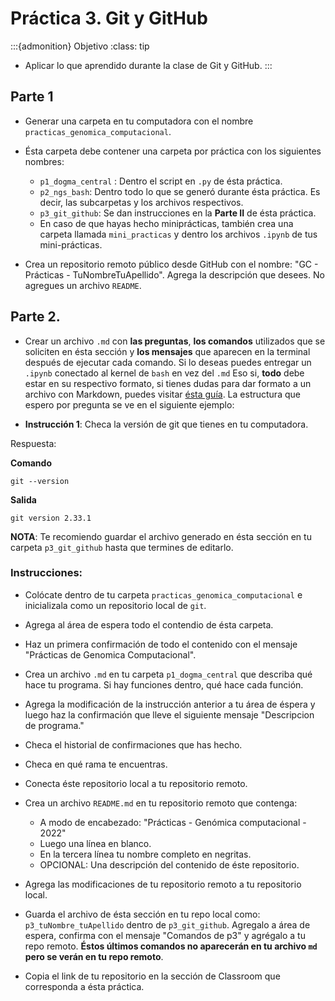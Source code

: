 # Práctica 3. Git y GitHub

:::{admonition} Objetivo
:class: tip
* Aplicar lo que aprendido durante la clase de Git y GitHub.
:::

## Parte 1

* Generar una carpeta en tu computadora con el nombre `practicas_genomica_computacional`. 

* Ésta carpeta debe contener una carpeta por práctica con los siguientes nombres: 
  * `p1_dogma_central` : Dentro el script en `.py` de ésta práctica. 
  * `p2_ngs_bash`: Dentro todo lo que se generó durante ésta práctica. Es decir, las subcarpetas y los archivos respectivos. 
  * `p3_git_github`: Se dan instrucciones en la **Parte II** de ésta práctica.
  * En caso de que hayas hecho miniprácticas, también crea  una carpeta llamada `mini_practicas` y dentro los archivos `.ipynb` de tus mini-prácticas. 

* Crea un repositorio remoto público desde GitHub con el nombre: "GC - Prácticas - TuNombreTuApellido". Agrega la descripción que desees. No agregues un archivo `README`.

## Parte 2. 

* Crear un archivo `.md` con **las preguntas**, **los comandos** utilizados que se soliciten en ésta sección y **los mensajes** que aparecen en la terminal después de ejecutar cada comando. Si lo deseas puedes entregar un `.ipynb` conectado al kernel de `bash` en vez del `.md` Eso si, **todo** debe estar en su respectivo formato, si tienes dudas para dar formato a un archivo con Markdown, puedes visitar [ésta guía](https://www.markdownguide.org/). La estructura que espero por pregunta se ve en el siguiente ejemplo:


* **Instrucción 1**: Checa la versión de git que tienes en tu computadora.

Respuesta: 

**Comando**
```
git --version
```

**Salida**
```
git version 2.33.1
```

**NOTA**: Te recomiendo guardar el archivo generado en ésta sección en tu carpeta `p3_git_github` hasta que termines de editarlo.  

### Instrucciones:

* Colócate dentro de tu carpeta `practicas_genomica_computacional` e inicializala   como un repositorio local de `git`. 


* Agrega al área de espera todo el contendio de ésta carpeta. 


* Haz un primera confirmación de todo el contenido con el mensaje "Prácticas de Genomica Computacional".


* Crea un archivo `.md`  en tu carpeta `p1_dogma_central` que describa qué hace tu programa. Si hay funciones dentro, qué hace cada función. 


* Agrega la modificación de la instrucción anterior a tu área de éspera y luego haz la confirmación que lleve el siguiente mensaje "Descripcion de programa."


* Checa el historial de confirmaciones que has hecho. 


* Checa en qué rama te encuentras. 


* Conecta éste repositorio local a tu repositorio remoto. 


* Crea un archivo `README.md` en tu repositorio remoto que contenga: 
  * A modo de encabezado: "Prácticas - Genómica computacional - 2022"
  * Luego una línea en blanco.
  * En la tercera línea tu nombre completo en negritas. 
  * OPCIONAL: Una descripción del contenido de éste repositorio.


* Agrega las modificaciones de tu repositorio remoto a tu repositorio local. 


*  Guarda el archivo de ésta sección en tu repo local como: `p3_tuNombre_tuApellido` dentro de `p3_git_github`. Agregalo a área de espera, confirma con el mensaje "Comandos de p3" y agrégalo a tu repo remoto. **Éstos últimos comandos no aparecerán en tu archivo `md` pero se  verán en tu repo remoto**. 


* Copia el link de tu repositorio en la sección de Classroom que corresponda a ésta práctica. 

